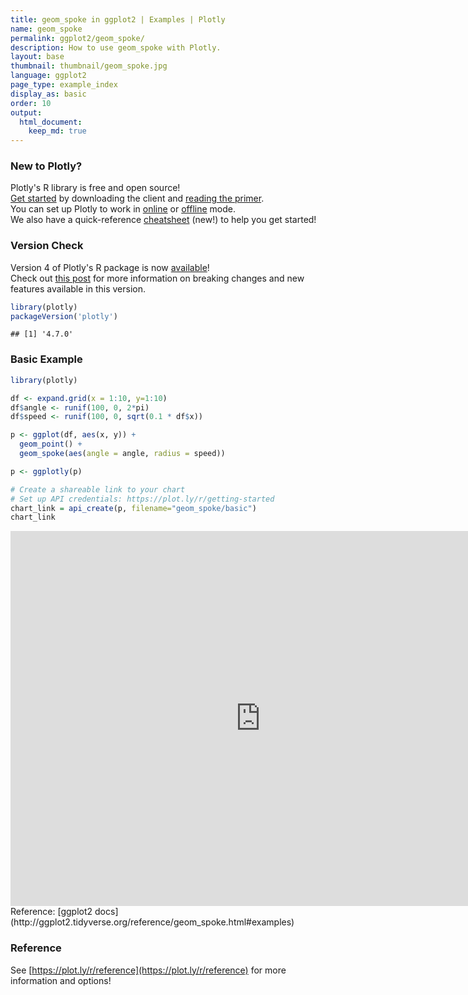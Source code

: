 ```yaml
---
title: geom_spoke in ggplot2 | Examples | Plotly
name: geom_spoke
permalink: ggplot2/geom_spoke/
description: How to use geom_spoke with Plotly.
layout: base
thumbnail: thumbnail/geom_spoke.jpg
language: ggplot2
page_type: example_index
display_as: basic
order: 10
output:
  html_document:
    keep_md: true
---
```




### New to Plotly?

Plotly's R library is free and open source!<br>
[Get started](https://plot.ly/r/getting-started/) by downloading the client and [reading the primer](https://plot.ly/r/getting-started/).<br>
You can set up Plotly to work in [online](https://plot.ly/r/getting-started/#hosting-graphs-in-your-online-plotly-account) or [offline](https://plot.ly/r/offline/) mode.<br>
We also have a quick-reference [cheatsheet](https://images.plot.ly/plotly-documentation/images/r_cheat_sheet.pdf) (new!) to help you get started!

### Version Check

Version 4 of Plotly's R package is now [available](https://plot.ly/r/getting-started/#installation)!<br>
Check out [this post](http://moderndata.plot.ly/upgrading-to-plotly-4-0-and-above/) for more information on breaking changes and new features available in this version.


```r
library(plotly)
packageVersion('plotly')
```

```
## [1] '4.7.0'
```

### Basic Example


```r
library(plotly)

df <- expand.grid(x = 1:10, y=1:10)
df$angle <- runif(100, 0, 2*pi)
df$speed <- runif(100, 0, sqrt(0.1 * df$x))

p <- ggplot(df, aes(x, y)) +
  geom_point() +
  geom_spoke(aes(angle = angle, radius = speed))

p <- ggplotly(p)

# Create a shareable link to your chart
# Set up API credentials: https://plot.ly/r/getting-started
chart_link = api_create(p, filename="geom_spoke/basic")
chart_link
```

<iframe src="https://plot.ly/~RPlotBot/4417.embed" width="800" height="600" id="igraph" scrolling="no" seamless="seamless" frameBorder="0"> </iframe>
Reference: [ggplot2 docs](http://ggplot2.tidyverse.org/reference/geom_spoke.html#examples)

### Reference

See [https://plot.ly/r/reference](https://plot.ly/r/reference) for more information and options!
